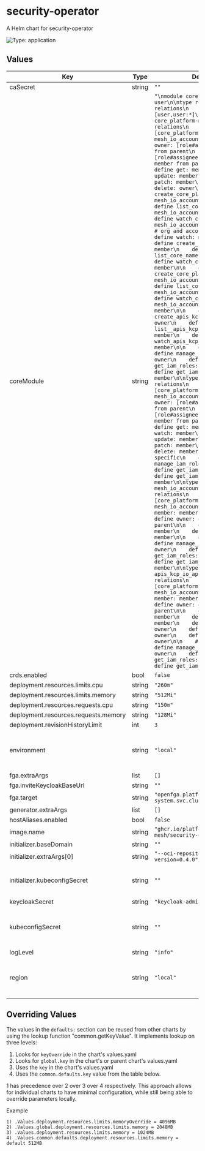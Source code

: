 # security-operator

A Helm chart for security-operator

![Type: application](https://img.shields.io/badge/Type-application-informational?style=flat-square)
## Values
| Key | Type | Default | Description |
|-----|------|---------|-------------|
| caSecret | string | `""` |  |
| coreModule | string | `"\nmodule core\n\ntype user\n\ntype role\n  relations\n    define assignee: [user,user:*]\n\ntype core_platform-mesh_io_account\n  relations\n    define parent: [core_platform-mesh_io_account]\n\n    define owner: [role#assignee] or owner from parent\n    define member: [role#assignee] or owner or member from parent\n\n    define get: member\n    define update: member\n    define patch: member\n    define delete: owner\n\n    define create_core_platform-mesh_io_accounts: member\n    define list_core_platform-mesh_io_accounts: member\n    define watch_core_platform-mesh_io_accounts: member\n\n    # org and account specific\n    define watch: member\n\n    define create_core_namespaces: member\n    define list_core_namespaces: member\n    define watch_core_namespaces: member\n\n    define create_core_platform-mesh_io_accountinfos: member\n    define list_core_platform-mesh_io_accountinfos: member\n    define watch_core_platform-mesh_io_accountinfos: member\n\n    define create_apis_kcp_io_apibindings: owner\n    define list__apis_kcp_io_apibindings: member\n    define watch_apis_kcp_io_apibindings: member\n\n    # IAM specific\n    define manage_iam_roles: owner\n    define get_iam_roles: member\n    define get_iam_users: member\n\ntype core_namespace\n  relations\n    define parent: [core_platform-mesh_io_account]\n\n    define owner: [role#assignee] or owner from parent\n    define member: [role#assignee] or owner or member from parent\n\n    define get: member\n    define watch: member\n\n    define update: member\n    define patch: member\n    define delete: member\n\n    # IAM specific\n    define manage_iam_roles: owner\n    define get_iam_roles: member\n    define get_iam_users: member\n\ntype core_platform-mesh_io_accountinfo\n  relations\n    define parent: [core_platform-mesh_io_account]\n\n    define member: member from parent\n    define owner: owner from parent\n\n    define get: member\n    define watch: member\n\n    # IAM specific\n    define manage_iam_roles: owner\n    define get_iam_roles: member\n    define get_iam_users: member\n\ntype apis_kcp_io_apibinding\n  relations\n    define parent: [core_platform-mesh_io_account]\n\n    define member: member from parent\n    define owner: owner from parent\n\n    define get: member\n    define watch: member\n    define update: owner\n    define patch: owner\n    define delete: owner\n\n    # IAM specific\n    define manage_iam_roles: owner\n    define get_iam_roles: member\n    define get_iam_users: member"` |  |
| crds.enabled | bool | `false` |  |
| deployment.resources.limits.cpu | string | `"260m"` |  |
| deployment.resources.limits.memory | string | `"512Mi"` |  |
| deployment.resources.requests.cpu | string | `"150m"` |  |
| deployment.resources.requests.memory | string | `"128Mi"` |  |
| deployment.revisionHistoryLimit | int | `3` |  |
| environment | string | `"local"` | environment indicator, used for logging and observability |
| fga.extraArgs | list | `[]` |  |
| fga.inviteKeycloakBaseUrl | string | `""` |  |
| fga.target | string | `"openfga.platform-mesh-system.svc.cluster.local:8081"` |  |
| generator.extraArgs | list | `[]` |  |
| hostAliases.enabled | bool | `false` |  |
| image.name | string | `"ghcr.io/platform-mesh/security-operator"` |  |
| initializer.baseDomain | string | `""` |  |
| initializer.extraArgs[0] | string | `"--oci-repository-version=0.4.0"` |  |
| initializer.kubeconfigSecret | string | `""` | The kubeconfig secret for the initializer |
| keycloakSecret | string | `"keycloak-admin"` |  |
| kubeconfigSecret | string | `""` | The kubeconfig secret for operator and generator |
| logLevel | string | `"info"` |  |
| region | string | `"local"` | region indicator, used for logging and observability |

## Overriding Values

The values in the `defaults:` section can be reused from other charts by using the lookup function "common.getKeyValue". It implements lookup on three levels:

1. Looks for `keyOverride` in the chart's values.yaml
2. Looks for `global.key` in the chart's or parent chart's values.yaml
3. Uses the `key` in the chart's values.yaml
4. Uses the `common.defaults.key` value from the table below.

1 has precedence over 2 over 3 over 4 respectively. This approach allows for individual charts to have minimal configuration, while still being able to override parameters locally.

Example
```
1) .Values.deployment.resources.limits.memoryOverride = 4096MB
2) .Values.global.deployment.resources.limits.memory = 2048MB
3) .Values.deployment.resources.limits.memory = 1024MB
4) .Values.common.defaults.deployment.resources.limits.memory = default 512MB
```
